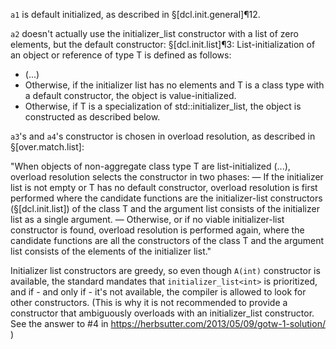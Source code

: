 `a1` is default initialized, as described in §[dcl.init.general]¶12.

`a2` doesn't actually use the initializer_list constructor with a list of zero elements, but the default constructor:
§[dcl.init.list]¶3:
List-initialization of an object or reference of type T is defined as follows:
- (...)
- Otherwise, if the initializer list has no elements and T is a class type with a default constructor, the object is value-initialized.
- Otherwise, if T is a specialization of std::initializer_list<E>, the object is constructed as described below.

`a3`'s and `a4`'s constructor is chosen in overload resolution, as described in §[over.match.list]:

"When objects of non-aggregate class type T are list-initialized (...), overload resolution selects the constructor in two phases:
— If the initializer list is not empty or T has no default constructor, overload resolution is first performed where the candidate functions are the initializer-list constructors (§[dcl.init.list]) of the class T and the argument list consists of the initializer list as a single argument.
— Otherwise, or if no viable initializer-list constructor is found, overload resolution is performed again, where the candidate functions are all the constructors of the class T and the argument list consists of the elements of the initializer list."

Initializer list constructors are greedy, so even though `A(int)` constructor is available, the standard mandates that `initializer_list<int>` is prioritized, and if - and only if - it's not available, the compiler is allowed to look for other constructors. (This is why it is not recommended to provide a constructor that ambiguously overloads with an initializer_list constructor. See the answer to #4 in <https://herbsutter.com/2013/05/09/gotw-1-solution/> )